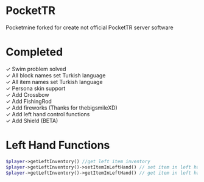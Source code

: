 # PocketTR
Pocketmine forked for create not official PocketTR server software

# Completed
✓ Swim problem solved<br>
✓ All block names set Turkish language<br>
✓ All item names set Turkish language<br>
✓ Persona skin support<br>
✓ Add Crossbow<br>
✓ Add FishingRod<br>
✓ Add fireworks (Thanks for thebigsmileXD)<br>
✓ Add left hand control functions<br>
✓ Add Shield (BETA)

# Left Hand Functions
```php
$player->getLeftInventory() //get left item inventory
$player->getLeftInventory()->setItemInLeftHand() // set item in left hand
$player->getLeftInventory()->getItemInLeftHand() // get item in left hand
```
